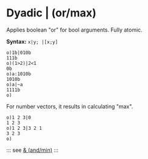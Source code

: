 # Dyadic | (or/max)

Applies boolean "or" for bool arguments. Fully atomic.

**Syntax:** ```x|y; |[x;y]```

```o
o)1b|010b
111b
o)(1>2)|2<1
0b
o)a:1010b
1010b
o)a|~a
1111b
o)
```

For number vectors, it results in calculating "max".

```o
o)1 2 3|0
1 2 3
o)1 2 3|3 2 1
3 2 3
o)
```

::: see
[& (and/min)](/verbs/logical/andmin.md)
:::
